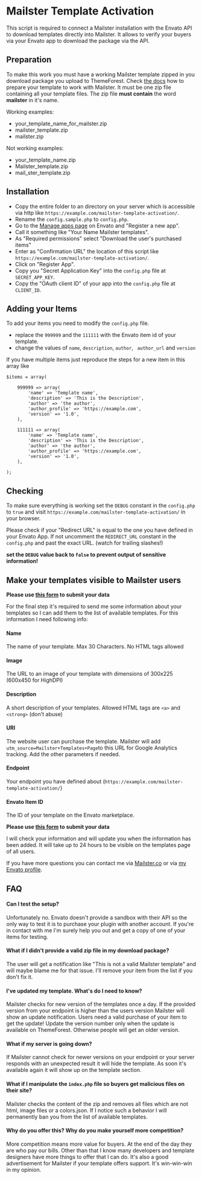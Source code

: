 # Mailster Template Activation
This script is required to connect a Mailster installation with the Envato API to download templates directly into Mailster. It allows to verify your buyers via your Envato app to download the package via the API.

## Preparation ##

To make this work you must have a working Mailster template zipped in you download package you upload to ThemeForest.
Check [the docs](https://docs.revaxarts.com/mailstertemplates/) how to prepare your template to work with Mailster.
It must be one zip file containing all your template files.
The zip file **must contain** the word **mailster** in it's name.


Working examples:
* your_template_name_for_mailster.zip
* mailster_template.zip
* mailster.zip

Not working examples:
* your_template_name.zip
* Mailster_template.zip
* mail_ster_template.zip


## Installation ##

* Copy the entire folder to an directory on your server which is accessible via http like `https://example.com/mailster-template-activation/`.
* Rename the `config.sample.php` to `config.php`.
* Go to the [Manage apps page](https://build.envato.com/my-apps/) on Envato and "Register a new app".
* Call it something like "Your Name Mailster templates".
* As "Required permissions" select "Download the user's purchased items"
* Enter as "Confirmation URL" the location of this script like `https://example.com/mailster-template-activation/`.
* Click on "Register App".
* Copy you "Secret Application Key" into the `config.php` file at `SECRET_APP_KEY`.
* Copy the "OAuth client ID" of your app into the `config.php` file at `CLIENT_ID`.

## Adding your Items ##

To add your items you need to modify the `config.php` file.

* replace the `999999` and the `111111` with the Envato item id of your template.
* change the values of `name`, `description`, `author`, ` author_url` and `version`

If you have multiple items just reproduce the steps for a new item in this array like

```
$items = array(

	999999 => array(
		'name' => 'Template name',
		'description' => 'This is the Description',
		'author' => 'the author',
		'author_profile' => 'https://example.com',
		'version' => '1.0',
	),

	111111 => array(
		'name' => 'Template name',
		'description' => 'This is the Description',
		'author' => 'the author',
		'author_profile' => 'https://example.com',
		'version' => '1.0',
	),

);
```

## Checking ##

To make sure everything is working set the `DEBUG` constant in the `config.php` to `true` and visit `https://example.com/mailster-template-activation/` in your browser.

Please check if your "Redirect URL" is equal to the one you have defined in your Envato App. If not uncomment the `REDIRECT_URL` constant in the `config.php` and past the exact URL. (watch for trailing slashes!)

**set the `DEBUG` value back to `false` to prevent output of sensitive information!**


## Make your templates visible to Mailster users ##

**Please use [this form](https://goo.gl/forms/slLTwKcvXoGHo9372) to submit your data**

For the final step it's required to send me some information about your templates so I can add them to the list of available templates.
For this information I need following info:

#### Name ####

The name of your template. Max 30 Characters. No HTML tags allowed

#### Image ####

The URL to an image of your template with dimensions of 300x225 (600x450 for HighDPI)

#### Description ####

A short description of your templates. Allowed HTML tags are `<a>` and `<strong>` (don't abuse)

#### URI ####

The website user can purchase the template. Mailster will add `utm_source=Mailster+Templates+Page`to this URL for Google Analytics tracking. Add the other parameters if needed.

#### Endpoint ####

Your endpoint you have defined about (`https://example.com/mailster-template-activation/`)

#### Envato Item ID ####

The ID of your template on the Envato marketplace.


**Please use [this form](https://goo.gl/forms/Kg5KU57yI4MpwLfH2) to submit your data**

I will check your information and will update you when the information has been added. It will take up to 24 hours to be visible on the templates page of all users.

If you have more questions you can contact me via [Mailster.co](https://mailster.co/contact/) or via [my Envato profile](https://themeforest.net/user/revaxarts#contact).


## FAQ ##

#### Can I test the setup? ####

Unfortunately no. Envato doesn't provide a sandbox with their API so the only way to test it is to purchase your plugin with another account. If you're in contact with me I'm surely help you out and get a copy of one of your items for testing.


#### What if I didn't provide a valid zip file in my download package? ####

The user will get a notification like "This is not a valid Mailster template" and will maybe blame me for that issue. I'll remove your item from the list if you don't fix it.


#### I've updated my template. What's do I need to know? ####

Mailster checks for new version of the templates once a day. If the provided version from your endpoint is higher than the users version Mailster will show an update notification. Users need a valid purchase of your item to get the update!
Update the version number only when the update is available on ThemeForest. Otherwise people will get an older version.


#### What if my server is going down? ####

If Mailster cannot check for newer versions on your endpoint or your server responds with an unexpected result it will hide the template. As soon it's available again it will show up on the template section.


#### What if I manipulate the `index.php` file so buyers get malicious files on their site? ####

Mailster checks the content of the zip and removes all files which are not html, image files or a colors.json. If I notice such a behavior I will permanently ban you from the list of available templates.


#### Why do you offer this? Why do you make yourself more competition? ####

More competition means more value for buyers. At the end of the day they are who pay our bills. Other than that I know many developers and template designers have more things to offer that I can do. It's also a good advertisement for Mailster if your template offers support. It's win-win-win in my opinion.

